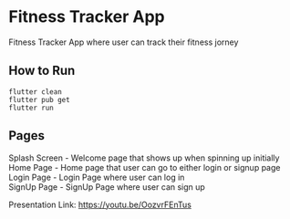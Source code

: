 # Fitness Tracker App

Fitness Tracker App where user can track their fitness jorney

## How to Run
```
flutter clean
flutter pub get
flutter run
```

## Pages
Splash Screen - Welcome page that shows up when spinning up initially<br>
Home Page - Home page that user can go to either login or signup page<br>
Login Page - Login Page where user can log in<br>
SignUp Page - SignUp Page where user can sign up<br>

Presentation Link:
https://youtu.be/OozvrFEnTus

